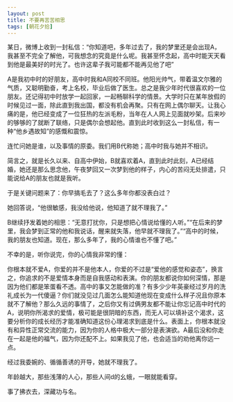 ```yaml
---
layout: post
title: 不要再苦苦相思
tags: [朝花夕拾]
---
```


某日，微博上收到一封私信：“你知道吧，多年过去了，我的梦里还是会出现A，我甚至不完全了解他，可我想念的究竟是什么呢。我甚至怀念起，高中时能天天看到他是最美好的时光了。也许这辈子我可能都不能再见他了吧”

A是我初中时的好朋友，高中时我和A同校不同班。他阳光帅气，带着温文尔雅的气质，又聪明勤奋，考上名校，毕业后做了医生。总之是我少年时代很喜欢的一位朋友。还记得初中时放学一起回家，一起畅聊科学的情景。大学时只在某年放假的时候见过一面，除此直到我出国，都没有机会再聚。只有在网上偶尔聊天。让我心痛的是，他已经变成了一位狂热的左派毛粉，当年在人人网上见面就吵架。后来吵的够够的了就断了联络，只是偶尔会想起他。直到此时收到这么一封私信，有一种“他乡遇故知”的感慨和震惊。

连忙问她是谁，以及事情的原委。我们用B代称她；高中时我与她并不相识。

简言之，就是长久以来、自高中伊始，B就喜欢着A，直到此时此刻，A已经结婚，她还是那么思念他，午夜梦回又一次梦到他的样子，内心的苦闷无处排遣，只能说给A的朋友也就是我听。

于是关键问题来了：你早搞毛去了？这么多年你都没表白过？

她回答说，“他很敏感，我没给他说，他知道了就不理我了。”

B继续抒发着她的相思：“无意打扰你，只是想把心情说给懂的人听。”“在后来的梦里，我会梦到正常的他和我说话，醒来就失落，他早就不理我了。”“高中的时候，我的朋友也知道。现在，那么多年了，我的心情谁也不懂了吧。”

不幸的是，听你说完，你的心情我非常的懂：

你根本就不爱A，你爱的并不是他本人，你爱的不过是“爱他的感觉和姿态”，换言之，你追求的不是爱情本身而是自我感动和表演。你的朋友都说你如何深情，那是因为他们都是笨蛋看不透。高中的事又怎能做的准？有多少少年英豪经过岁月的洗礼成长为一代傻逼？你们就没见过几面怎么能知道他现在变成什么样子况且你原本就不了解他？那么久远的事情了，之后你又有过俩男友都不能让你忘记高中时代的A，说明你所渴求的爱情，极可能是很阴暗的东西，而无人可以填补这个渴求，这要分析你的成长经历才能准确知道这份心理渴求到底是什么。表面上，你根本就没有和异性正常交流的能力，因为你的人格中极大一部分是表演欲。A最后没和你走在一起是他的福气，因为你还配不上。如果我见了他，也会适当的劝他离你远一点。

经过我委婉的、循循善诱的开导，她就不理我了。

年龄越大，那些浅薄的人心，那些人间d的幺蛾，一眼就能看穿。

事了拂衣去，深藏功与名。

